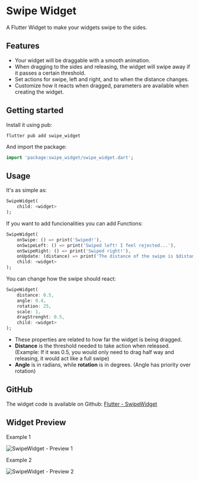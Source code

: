 # Swipe Widget
A Flutter Widget to make your widgets swipe to the sides.

## Features

* Your widget will be draggable with a smooth animation.
* When dragging to the sides and releasing, the widget will swipe away if it passes a certain threshold.
* Set actions for swipe, left and right, and to when the distance changes.
* Customize how it reacts when dragged, parameters are available when creating the widget.

## Getting started

Install it using pub:
```
flutter pub add swipe_widget
```

And import the package:
```dart
import 'package:swipe_widget/swipe_widget.dart';
```

## Usage

It's as simple as:
```dart
SwipeWidget(
    child: <widget>
);
```

If you want to add funcionalities you can add Functions:
```dart
SwipeWidget(
    onSwipe: () => print('Swiped!'),
    onSwipeLeft: () => print('Swiped left! I feel rejected...'),
    onSwipeRight: () => print('Swiped right!'),
    onUpdate: (distance) => print('The distance of the swipe is $distance (from 0 to 1)'),
    child: <widget>
);
```

You can change how the swipe should react:
```dart
SwipeWidget(
    distance: 0.5,
    angle: 0.4,
    rotation: 25,
    scale: 1,
    dragStrenght: 0.5,
    child: <widget>
);
```
* These properties are related to how far the widget is being dragged.
* **Distance** is the threshold needed to take action when released. (Example: If it was 0.5, you would only need to drag half way and releasing, it would act like a full swipe)
* **Angle** is in radians, while **rotation** is in degrees. (Angle has priority over rotation)

## GitHub

The widget code is available on Github: [Flutter - SwipeWidget](https://github.com/DrafaKiller/SwipeWidget)

## Widget Preview
Example 1

![SwipeWidget - Preview 1](https://user-images.githubusercontent.com/42767829/161968848-dba36f65-21ed-49a2-b763-f4288c61a28c.gif)

Example 2

![SwipeWidget - Preview 2](https://user-images.githubusercontent.com/42767829/161968853-c2eed51e-ea56-466d-9ee3-841d24280671.gif)
